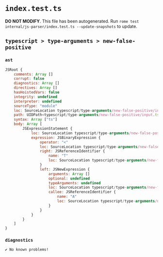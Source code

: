 # `index.test.ts`

**DO NOT MODIFY**. This file has been autogenerated. Run `rome test internal/js-parser/index.test.ts --update-snapshots` to update.

## `typescript > type-arguments > new-false-positive`

### `ast`

```javascript
JSRoot {
	comments: Array []
	corrupt: false
	diagnostics: Array []
	directives: Array []
	hasHoistedVars: false
	integrity: undefined
	interpreter: undefined
	sourceType: "module"
	loc: SourceLocation typescript/type-arguments/new-false-positive/input.ts 1:0-2:0
	path: UIDPath<typescript/type-arguments/new-false-positive/input.ts>
	syntax: Array ["ts"]
	body: Array [
		JSExpressionStatement {
			loc: SourceLocation typescript/type-arguments/new-false-positive/input.ts 1:0-1:10
			expression: JSBinaryExpression {
				operator: "<"
				loc: SourceLocation typescript/type-arguments/new-false-positive/input.ts 1:0-1:9
				right: JSReferenceIdentifier {
					name: "T"
					loc: SourceLocation typescript/type-arguments/new-false-positive/input.ts 1:8-1:9 (T)
				}
				left: JSNewExpression {
					arguments: Array []
					optional: undefined
					typeArguments: undefined
					loc: SourceLocation typescript/type-arguments/new-false-positive/input.ts 1:0-1:5
					callee: JSReferenceIdentifier {
						name: "A"
						loc: SourceLocation typescript/type-arguments/new-false-positive/input.ts 1:4-1:5 (A)
					}
				}
			}
		}
	]
}
```

### `diagnostics`

```
✔ No known problems!

```
